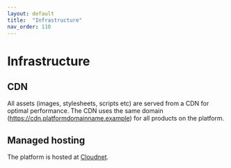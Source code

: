```yaml
---
layout: default
title:  "Infrastructure"
nav_order: 110
---
```


# Infrastructure

## CDN

All assets (images, stylesheets, scripts etc) are served from a CDN for optimal performance. The CDN uses the same domain (https://cdn.platformdomainname.example) for all products on the platform.

## Managed hosting

The platform is hosted at [Cloudnet](https://www.cloudnet.se/).
